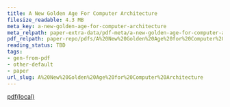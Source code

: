 ```yaml
---
title: A New Golden Age For Computer Architecture
filesize_readable: 4.3 MB
meta_key: a-new-golden-age-for-computer-architecture
meta_relpath: paper-extra-data/pdf-meta/a-new-golden-age-for-computer-architecture.yaml
pdf_relpath: paper-repo/pdfs/A%20New%20Golden%20Age%20for%20Computer%20Architecture.pdf
reading_status: TBD
tags:
- gen-from-pdf
- other-default
- paper
url_slug: A%20New%20Golden%20Age%20for%20Computer%20Architecture
---
```


[pdf(local)](../../paper-repo/pdfs/A%20New%20Golden%20Age%20for%20Computer%20Architecture.pdf)
